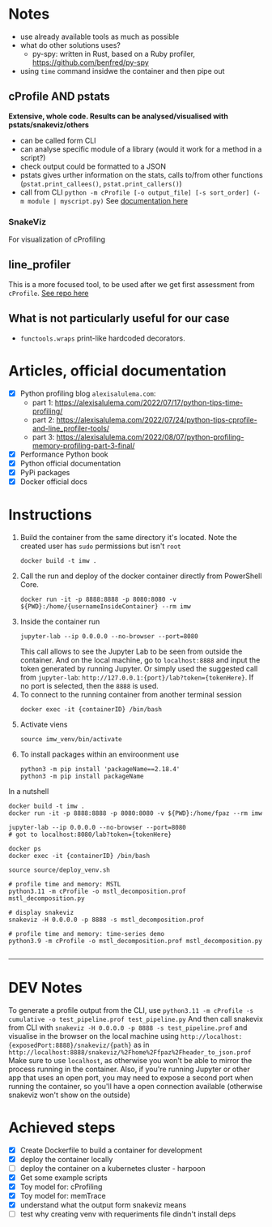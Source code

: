 # Notes

- use already available tools as much as possible
- what do other solutions uses? 
    - py-spy: written in Rust, based on a Ruby profiler, https://github.com/benfred/py-spy
- using `time` command insidwe the container and then pipe out 

## cProfile AND pstats
**Extensive, whole code. Results can be analysed/visualised with pstats/snakeviz/others**
- can be called form CLI
- can analyse specific module of a library (would it work for a method in a script?)
- check output could be formatted to a JSON
- pstats gives urther information on the stats, calls to/from other functions (`pstat.print_callees()`, `pstat.print_callers()`)
- call from CLI `python -m cProfile [-o output_file] [-s sort_order] (-m module | myscript.py)` See [documentation here](https://docs.python.org/3/library/profile.html)

### SnakeViz
For visualization of cProfiling

## line_profiler
This is a more focused tool, to be used after we get first assessment from `cProfile`. [See repo here](https://github.com/pyutils/line_profiler)

## What is not particularly useful for our case
- `functools.wraps` print-like hardcoded decorators.  

# Articles, official documentation
- [x] Python profiling blog `alexisalulema.com`:
    - part 1: https://alexisalulema.com/2022/07/17/python-tips-time-profiling/
    - part 2: https://alexisalulema.com/2022/07/24/python-tips-cprofile-and-line_profiler-tools/
    - part 3: https://alexisalulema.com/2022/08/07/python-profiling-memory-profiling-part-3-final/
- [x] Performance Python book
- [x] Python official documentation
- [x] PyPi packages
- [x] Docker official docs

# Instructions

1. Build the container from the same directory it's located. Note the created user
   has `sudo` permissions but isn't `root`
   ```pwsh
   docker build -t imw .
   ```
2. Call the run and deploy of the docker container directly from PowerShell Core.
   ```pwsh
   docker run -it -p 8888:8888 -p 8080:8080 -v ${PWD}:/home/{usernameInsideContainer} --rm imw
   ```
3. Inside the container run
   ```pwsh
   jupyter-lab --ip 0.0.0.0 --no-browser --port=8080
   ```
   This call allows to see the Jupyter Lab to be seen from outside the container. 
   And on the local machine, go to `localhost:8888` and input the token generated
   by running Jupyter. Or simply used the suggested call from `jupyter-lab`:
   `http://127.0.0.1:{port}/lab?token={tokenHere}`. If no port is selected, then the 
   `8888` is used.
4. To connect to the running container from another terminal session
   ```
   docker exec -it {containerID} /bin/bash
   ```
4. Activate viens
   ```
   source imw_venv/bin/activate
   ```
5. To install packages within an enviroonment use
   ```
   python3 -m pip install 'packageName==2.18.4'
   python3 -m pip install packageName
   ```

In a nutshell
```pwsh
docker build -t imw .
docker run -it -p 8888:8888 -p 8080:8080 -v ${PWD}:/home/fpaz --rm imw

jupyter-lab --ip 0.0.0.0 --no-browser --port=8080
# got to localhost:8080/lab?token={tokenHere}

docker ps
docker exec -it {containerID} /bin/bash

source source/deploy_venv.sh

# profile time and memory: MSTL 
python3.11 -m cProfile -o mstl_decomposition.prof mstl_decomposition.py

# display snakeviz
snakeviz -H 0.0.0.0 -p 8888 -s mstl_decomposition.prof

# profile time and memory: time-series demo
python3.9 -m cProfile -o mstl_decomposition.prof mstl_decomposition.py


```
------------------------------------------------------------------------

# DEV Notes

To generate a profile output from the CLI, use 
`python3.11 -m cProfile -s cumulative -o test_pipeline.prof test_pipeline.py`
And then call snakevix from CLI with
`snakeviz -H 0.0.0.0 -p 8888 -s test_pipeline.prof`
and visualise in the browser on the local machine using 
`http://localhost:{exposedPort:8888}/snakeviz/{path}` as in
`http://localhost:8888/snakeviz/%2Fhome%2Ffpaz%2Fheader_to_json.prof`
Make sure to use `localhost`, as otherwise you won't be able to mirror
the process running in the container. Also, if you're running Jupyter
or other app that uses an open port, you may need to expose a second 
port when running the container, so you'll have a open connection available
(otherwise snakeviz won't show on the outside)


# Achieved steps

- [x] Create Dockerfile to build a container for development
- [x] deploy the container locally
- [ ] deploy the container on a kubernetes cluster - harpoon
- [x] Get some example scripts
- [x] Toy model for: cProfiling
- [x] Toy model for: memTrace
- [x] understand what the output form snakeviz means
- [ ] test why creating venv with requeriments file dindn't install deps
